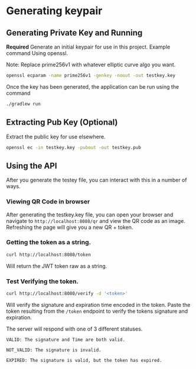 # Generating keypair


## Generating Private Key and Running

**Required** Generate an initial keypair for use in this project. Example command Using openssl.

Note: Replace prime256v1 with whatever elliptic curve algo you want. 

```bash
openssl ecparam -name prime256v1 -genkey -noout -out testkey.key
```

Once the key has been generated, the application can be run using the command

```bash
./gradlew run
```

## Extracting Pub Key (Optional)

Extract the public key for use elsewhere.

```bash
openssl ec -in testkey.key -pubout -out testkey.pub
```

## Using the API

After you generate the testey file, you can interact with this in a number of ways.

### Viewing QR Code in browser
After generating the testkey.key file, you can open your browser and navigate to `http://localhost:8080/qr` and view 
the QR code as an image. Refreshing the page will give you a new QR + token.

### Getting the token as a string.

```bash
curl http://localhost:8080/token
```

Will return the JWT token raw as a string.

### Test Verifying the token.

```bash
curl http://localhost:8080/verify -d '<token>'
```

Will verify the signature and expiration time encoded in the token. Paste the token resulting from the `/token` endpoint
to verify the tokens signature and expiration.

The server will respond with one of 3 different statuses.

    VALID: The signature and Time are both valid.

    NOT_VALID: The signature is invalid.

    EXPIRED: The signature is valid, but the token has expired.